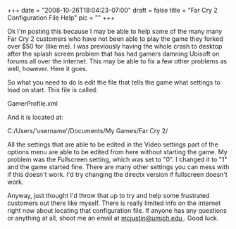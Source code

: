 
+++
date = "2008-10-26T18:04:23-07:00"
draft = false
title = "Far Cry 2 Configuration File Help"
pic = ""
+++

<p>
    Ok I'm posting this because I may be able to help some of the many many Far Cry 2 customers who have not been able
    to play the game they forked over $50 for (like me).  I was previously having the whole crash to desktop after the 
    splash screen problem that has had gamers damning Ubisoft on forums all over the internet.  This may be able to fix
    a few other problems as well, however.  Here it goes.
    </p>
    <p>
    So what you need to do is edit the file that tells the game what settings to load on start.  This file is called:    
    </p>
    <p>
    GamerProfile.xml    
    </p>
    <p>
    And it is located at:    
    </p>
    <p>
    C:/Users/'username'/Documents/My Games/Far Cry 2/    
    </p>
    <p>
    All the settings that are able to be edited in the Video settings part of the options menu are able to be edited
    from here without starting the game.  My problem was the Fullscreen setting, which was set to "0".  I changed it
    to "1" and the game started fine.  There are many other settings you can mess with if this doesn't work.  I'd try
    changing the directx version if fullscreen doesn't work.    
    </p>
    <p>
    Anyway, just thought I'd throw that up to try and help some frustrated customers out there like myself. There is 
    really limited info on the internet right now about locating that configuration file. If anyone has any questions
    or anything at all, shoot me an email at <a href = "mailto: justin@justinmccandless.com"> mcjustin@umich.edu </a>.
    Good luck.
    </p>